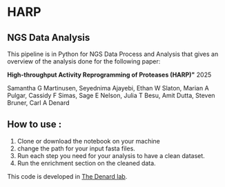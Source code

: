 # HARP
## NGS Data Analysis

This pipeline is in Python for NGS Data Process and Analysis that gives an overview of the analysis done for the following paper:

**High-throughput Activity Reprogramming of Proteases (HARP)"** 
2025

Samantha G Martinusen, Seyednima Ajayebi, Ethan W Slaton, Marian A Pulgar, Cassidy F Simas, Sage E Nelson, Julia T Besu, Amit Dutta, Steven Bruner, Carl A Denard

## How to use :
1. Clone or download the notebook on your machine
2. change the path for your input fasta files.
3. Run each step you need for your analysis to have a clean dataset.
4. Run the enrichment section on the cleaned data.


This code is developed in [The Denard lab](https://www.thedenardlab.com/).

